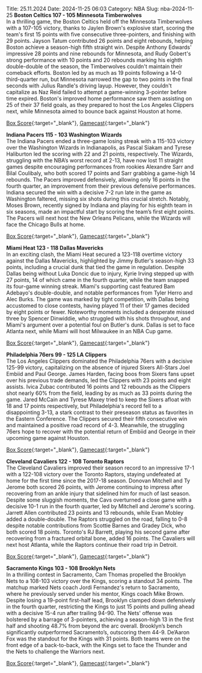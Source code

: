 Title: 25.11.2024
Date: 2024-11-25 06:03
Category: NBA 
Slug: nba-2024-11-25 
**Boston Celtics 107 - 105 Minnesota Timberwolves**  
In a thrilling game, the Boston Celtics held off the Minnesota Timberwolves with a 107-105 victory, thanks to Jaylen Brown's explosive start, scoring the team's first 15 points with five consecutive three-pointers, and finishing with 29 points. Jayson Tatum contributed 26 points and eight rebounds, helping Boston achieve a season-high fifth straight win. Despite Anthony Edwards' impressive 28 points and nine rebounds for Minnesota, and Rudy Gobert's strong performance with 10 points and 20 rebounds marking his eighth double-double of the season, the Timberwolves couldn't maintain their comeback efforts. Boston led by as much as 19 points following a 14-0 third-quarter run, but Minnesota narrowed the gap to two points in the final seconds with Julius Randle's driving layup. However, they couldn't capitalize as Naz Reid failed to attempt a game-winning 3-pointer before time expired. Boston's improved home performance saw them assisting on 25 of their 37 field goals, as they prepared to host the Los Angeles Clippers next, while Minnesota aimed to bounce back against Houston at home. 

[Box Score](/game/min-vs-bos-0022400271/box-score){:target="_blank"}, [Gamecast](/game/min-vs-bos-0022400271){:target="_blank"}<br>

**Indiana Pacers 115 - 103 Washington Wizards**  
The Indiana Pacers ended a three-game losing streak with a 115-103 victory over the Washington Wizards in Indianapolis, as Pascal Siakam and Tyrese Haliburton led the scoring with 22 and 21 points, respectively. The Wizards, struggling with the NBA’s worst record at 2-13, have now lost 11 straight games despite encouraging performances from rookies Alexandre Sarr and Bilal Coulibaly, who both scored 17 points and Sarr grabbing a game-high 14 rebounds. The Pacers improved defensively, allowing only 16 points in the fourth quarter, an improvement from their previous defensive performances. Indiana secured the win with a decisive 7-2 run late in the game as Washington faltered, missing six shots during this crucial stretch. Notably, Moses Brown, recently signed by Indiana and playing for his eighth team in six seasons, made an impactful start by scoring the team’s first eight points. The Pacers will next host the New Orleans Pelicans, while the Wizards will face the Chicago Bulls at home. 

[Box Score](/game/was-vs-ind-0022400272/box-score){:target="_blank"}, [Gamecast](/game/was-vs-ind-0022400272){:target="_blank"}<br>

**Miami Heat 123 - 118 Dallas Mavericks**  
In an exciting clash, the Miami Heat secured a 123-118 overtime victory against the Dallas Mavericks, highlighted by Jimmy Butler's season-high 33 points, including a crucial dunk that tied the game in regulation. Despite Dallas being without Luka Doncic due to injury, Kyrie Irving stepped up with 27 points, 14 of which came in the fourth quarter, while the team snapped its four-game winning streak. Miami's supporting cast featured Bam Adebayo's double-double, and notable performances from Tyler Herro and Alec Burks. The game was marked by tight competition, with Dallas being accustomed to close contests, having played 11 of their 17 games decided by eight points or fewer. Noteworthy moments included a desperate missed three by Spencer Dinwiddie, who struggled with his shots throughout, and Miami's argument over a potential foul on Butler's dunk. Dallas is set to face Atlanta next, while Miami will host Milwaukee in an NBA Cup game. 

[Box Score](/game/dal-vs-mia-0022400273/box-score){:target="_blank"}, [Gamecast](/game/dal-vs-mia-0022400273){:target="_blank"}<br>

**Philadelphia 76ers 99 - 125 LA Clippers**  
The Los Angeles Clippers dominated the Philadelphia 76ers with a decisive 125-99 victory, capitalizing on the absence of injured Sixers All-Stars Joel Embiid and Paul George. James Harden, facing boos from Sixers fans upset over his previous trade demands, led the Clippers with 23 points and eight assists. Ivica Zubac contributed 16 points and 12 rebounds as the Clippers shot nearly 60% from the field, leading by as much as 33 points during the game. Jared McCain and Tyrese Maxey tried to keep the Sixers afloat with 18 and 17 points respectively, but Philadelphia's record fell to a disappointing 3-13, a stark contrast to their preseason status as favorites in the Eastern Conference. The Clippers secured their fifth consecutive win and maintained a positive road record of 4-3. Meanwhile, the struggling 76ers hope to recover with the potential return of Embiid and George in their upcoming game against Houston. 

[Box Score](/game/lac-vs-phi-0022400274/box-score){:target="_blank"}, [Gamecast](/game/lac-vs-phi-0022400274){:target="_blank"}<br>

**Cleveland Cavaliers 122 - 108 Toronto Raptors**  
The Cleveland Cavaliers improved their season record to an impressive 17-1 with a 122-108 victory over the Toronto Raptors, staying undefeated at home for the first time since the 2017-18 season. Donovan Mitchell and Ty Jerome both scored 26 points, with Jerome continuing to impress after recovering from an ankle injury that sidelined him for much of last season. Despite some sluggish moments, the Cavs overturned a close game with a decisive 10-1 run in the fourth quarter, led by Mitchell and Jerome's scoring. Jarrett Allen contributed 23 points and 13 rebounds, while Evan Mobley added a double-double. The Raptors struggled on the road, falling to 0-8 despite notable contributions from Scottie Barnes and Gradey Dick, who both scored 18 points. Toronto's RJ Barrett, playing his second game after recovering from a fractured orbital bone, added 16 points. The Cavaliers will next host Atlanta, while the Raptors continue their road trip in Detroit. 

[Box Score](/game/tor-vs-cle-0022400275/box-score){:target="_blank"}, [Gamecast](/game/tor-vs-cle-0022400275){:target="_blank"}<br>

**Sacramento Kings 103 - 108 Brooklyn Nets**  
In a thrilling contest in Sacramento, Cam Thomas propelled the Brooklyn Nets to a 108-103 victory over the Kings, scoring a standout 34 points. The matchup marked Nets coach Jordi Fernandez's return to Sacramento, where he previously served under his mentor, Kings coach Mike Brown. Despite losing a 19-point first-half lead, Brooklyn clamped down defensively in the fourth quarter, restricting the Kings to just 15 points and pulling ahead with a decisive 15-4 run after trailing 94-90. The Nets' offense was bolstered by a barrage of 3-pointers, achieving a season-high 13 in the first half and shooting 48.7% from beyond the arc overall. Brooklyn’s bench significantly outperformed Sacramento’s, outscoring them 44-9. De’Aaron Fox was the standout for the Kings with 31 points. Both teams were on the front edge of a back-to-back, with the Kings set to face the Thunder and the Nets to challenge the Warriors next. 

[Box Score](/game/bkn-vs-sac-0022400276/box-score){:target="_blank"}, [Gamecast](/game/bkn-vs-sac-0022400276){:target="_blank"}<br>

